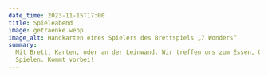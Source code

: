 ```yaml
---
date_time: 2023-11-15T17:00
title: Spieleabend
image: getraenke.webp
image_alt: Handkarten eines Spielers des Brettspiels „7 Wonders“
summary:
  Mit Brett, Karten, oder an der Leinwand. Wir treffen uns zum Essen, Quatschen, und natürlich
  Spielen. Kommt vorbei!
---
```

